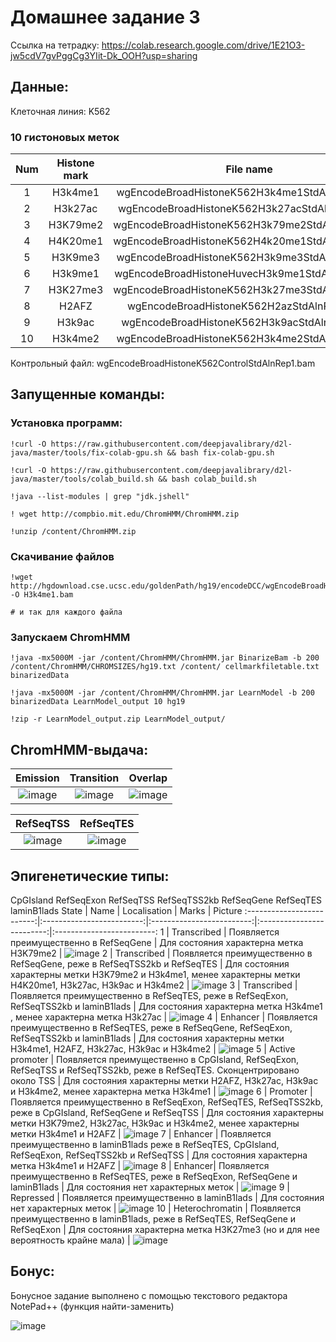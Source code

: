 # Домашнее задание 3
Ссылка на тетрадку: https://colab.research.google.com/drive/1E21O3-jw5cdV7gvPggCg3YIit-Dk_OOH?usp=sharing
## Данные:
Клеточная линия: K562
### 10 гистоновых меток

Num	| Histone mark |	File name 
:-------------------------:|:-------------------------:|:-------------------------:
1 | H3k4me1 | wgEncodeBroadHistoneK562H3k4me1StdAlnRep1.bam
2 | H3k27ac | wgEncodeBroadHistoneK562H3k27acStdAlnRep1.bam
3 | H3K79me2 | wgEncodeBroadHistoneK562H3k79me2StdAlnRep1.bam
4 | H4K20me1 | wgEncodeBroadHistoneK562H4k20me1StdAlnRep1.bam
5 | H3K9me3 | wgEncodeBroadHistoneK562H3k9me3StdAlnRep1.bam
6 | H3k9me1 | wgEncodeBroadHistoneHuvecH3k9me1StdAlnRep1.bam
7 | H3K27me3 | wgEncodeBroadHistoneK562H3k27me3StdAlnRep1.bam
8 | H2AFZ | wgEncodeBroadHistoneK562H2azStdAlnRep1.bam
9 | H3k9ac | wgEncodeBroadHistoneK562H3k9acStdAlnRep1.bam
10 | H3k4me2 | wgEncodeBroadHistoneK562H3k4me2StdAlnRep1.bam

Контрольный файл: wgEncodeBroadHistoneK562ControlStdAlnRep1.bam
## Запущенные команды:
### Установка программ:
```
!curl -O https://raw.githubusercontent.com/deepjavalibrary/d2l-java/master/tools/fix-colab-gpu.sh && bash fix-colab-gpu.sh

!curl -O https://raw.githubusercontent.com/deepjavalibrary/d2l-java/master/tools/colab_build.sh && bash colab_build.sh

!java --list-modules | grep "jdk.jshell"

! wget http://compbio.mit.edu/ChromHMM/ChromHMM.zip

!unzip /content/ChromHMM.zip
```
### Cкачивание файлов
```
!wget http://hgdownload.cse.ucsc.edu/goldenPath/hg19/encodeDCC/wgEncodeBroadHistone/wgEncodeBroadHistoneK562H3k4me1StdAlnRep1.bam -O H3k4me1.bam

# и так для каждого файла
```
### Запускаем ChromHMM
```
!java -mx5000M -jar /content/ChromHMM/ChromHMM.jar BinarizeBam -b 200  /content/ChromHMM/CHROMSIZES/hg19.txt /content/ cellmarkfiletable.txt   binarizedData

!java -mx5000M -jar /content/ChromHMM/ChromHMM.jar LearnModel -b 200 binarizedData LearnModel_output 10 hg19

!zip -r LearnModel_output.zip LearnModel_output/
```

## ChromHMM-выдача:
Emission	| Transition |	Overlap 
:-------------------------:|:-------------------------:|:-------------------------:
![image](https://github.com/mylifeclosetwice/hse_hw3_chromhmm/assets/71773580/1816a2e9-ac56-45b6-96aa-0dbcaa6a1f4a) | ![image](https://github.com/mylifeclosetwice/hse_hw3_chromhmm/assets/71773580/2fc68dd9-5dc6-47a1-bbfe-241c195b5615) | ![image](https://github.com/mylifeclosetwice/hse_hw3_chromhmm/assets/71773580/73f6470e-8fa6-4894-b7f5-27be48a93856) 

RefSeqTSS	| RefSeqTES
:-------------------------:|:-------------------------:
![image](https://github.com/mylifeclosetwice/hse_hw3_chromhmm/assets/71773580/037c46ec-4e80-4777-8404-0e35f6547a44) | ![image](https://github.com/mylifeclosetwice/hse_hw3_chromhmm/assets/71773580/adda044e-cb8a-4b47-95b9-d3ce885c130b)




## Эпигенетические типы:
CpGIsland
RefSeqExon
RefSeqTSS
RefSeqTSS2kb
RefSeqGene
RefSeqTES
laminB1lads
State | Name | Localisation | Marks | Picture
:-------------------------:|:-------------------------:|:-------------------------:|:-------------------------:|:-------------------------:
1 | Transcribed | Появляется преимущественно в RefSeqGene | Для состояния характерна метка H3K79me2 | ![image](https://github.com/mylifeclosetwice/hse_hw3_chromhmm/assets/71773580/c4ea1213-6c06-42f3-8b70-dc76f945515e)
2 | Transcribed | Появляется преимущественно в RefSeqGene, реже в RefSeqTSS2kb и RefSeqTES | Для состояния характерны метки H3K79me2 и H3k4me1, менее характерны метки H4K20me1, H3k27ac, H3k9ac и H3k4me2 | ![image](https://github.com/mylifeclosetwice/hse_hw3_chromhmm/assets/71773580/d53e62f0-cd0e-4091-872d-80f82643366f)
3 | Transcribed | Появляется преимущественно в RefSeqTES, реже в RefSeqExon, RefSeqTSS2kb и laminB1lads | Для состояния характерна метка H3k4me1 , менее характерна метка H3k27ac | ![image](https://github.com/mylifeclosetwice/hse_hw3_chromhmm/assets/71773580/a50614d1-c305-4697-92af-b8fc01ee0a21)
4 | Enhancer | Появляется преимущественно в RefSeqTES, реже в RefSeqGene, RefSeqExon, RefSeqTSS2kb и laminB1lads | Для состояния характерны метки H3k4me1, H2AFZ, H3k27ac, H3k9ac и H3k4me2 | ![image](https://github.com/mylifeclosetwice/hse_hw3_chromhmm/assets/71773580/bd789cae-f8ec-4dd6-b11c-96271c6233c2)
5 | Active promoter | Появляется преимущественно в CpGIsland, RefSeqExon, RefSeqTSS и RefSeqTSS2kb, реже в RefSeqTES. Сконцентрировано около TSS | Для состояния характерны метки H2AFZ, H3k27ac, H3k9ac и H3k4me2, менее характерна метка H3k4me1 | ![image](https://github.com/mylifeclosetwice/hse_hw3_chromhmm/assets/71773580/28c140de-8945-4937-8340-494bf2f251e1)
6 | Promoter | Появляется преимущественно в RefSeqExon, RefSeqTES, RefSeqTSS2kb, реже в CpGIsland, RefSeqGene и RefSeqTSS | Для состояния характерны метки H3K79me2, H3k27ac, H3k9ac и H3k4me2, менее характерны метки H3k4me1 и H2AFZ | ![image](https://github.com/mylifeclosetwice/hse_hw3_chromhmm/assets/71773580/d4e4b76c-ca39-4afd-a477-c6e2bf8656e9)
7 | Enhancer | Появляется преимущественно в laminB1lads реже в RefSeqTES, CpGIsland, RefSeqExon, RefSeqTSS2kb и RefSeqTSS | Для состояния характерна метка H3k4me1 и H2AFZ | ![image](https://github.com/mylifeclosetwice/hse_hw3_chromhmm/assets/71773580/b2d32ec6-46b5-4808-afb9-2672696ab4e9)
8 | Enhancer| Появляется преимущественно в RefSeqTES, реже в RefSeqExon, RefSeqGene и laminB1lads | Для состояния нет характерных меток | ![image](https://github.com/mylifeclosetwice/hse_hw3_chromhmm/assets/71773580/c91faf5f-85f3-4eb3-b930-58766e2c9221)
9 | Repressed | Появляется преимущественно в laminB1lads | Для состояния нет характерных меток | ![image](https://github.com/mylifeclosetwice/hse_hw3_chromhmm/assets/71773580/08e3361e-387a-4262-8c23-7420ad2371ea)
10 | Heterochromatin | Появляется преимущественно в laminB1lads, реже в RefSeqTES, RefSeqGene и RefSeqExon | Для состояния характерна метка H3K27me3 (но и для нее вероятность крайне мала) | ![image](https://github.com/mylifeclosetwice/hse_hw3_chromhmm/assets/71773580/2f59d709-b6ba-466c-8d4a-e3020289ebed)

 ## Бонус:
 Бонусное задание выполнено с помощью текстового редактора NotePad++ (функция найти-заменить)

![image](https://github.com/mylifeclosetwice/hse_hw3_chromhmm/assets/71773580/6b87d4ca-14a9-49c2-b0c7-722dfb47390a)

 
